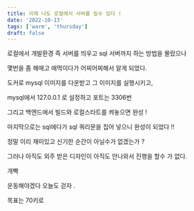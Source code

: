 ```yaml
---
title: 이제 나도 로컬에서 서버를 킬수 있다 !
date: '2022-10-13'
tags: ['warm', 'thursday']
draft: false
---
```


로컬에서 개발환경 즉 서버를 띄우고 sql 서버까지 하는 방법을 몰랐으나

몇번을 좀 해매고 애먹이다가 어찌어찌해서 알게 되었다.

도커로 mysql 이미지를 다운받고 그 이미지를 실행시키고,

mysql에서 127.0.0.1 로 설정하고 포트는 3306번

그리고 백엔드에서 빌드와 로컬스타트를 켜놓으면 완성 !

마지막으로는 sql에다가 sql 쿼리문을 집어 넣으니 완성이 되었다 !!

정말 이리 재미있고 신기한 순간이 아닐수가 없겠는가 ?

그러나 아직도 외주 받은 디자인이 아직도 안나와서 진행을 할수 가 없다.

개빡

운동해야겠다 오늘도 걷자 .

목표는 70키로
